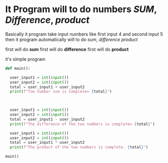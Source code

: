 # It Program will to do numbers *SUM*, *Difference*, *product*

Basically it program take input numbers like first input 4 and second input 5 then it program automatically will to do  *sum*, *difference* *product*

first will do **sum**
first will do **difference**
first will do **product**

it's simple program 

```python
def main():

  user_input1 = int(input())
  user_input2 = int(input())
  total = user_input1 + user_input2
  print(f"Tow number sum is complete= {total}")


  
  user_input1 = int(input())
  user_input2 = int(input())
  total = user_input1 - user_input2
  print(f"The difference of the two numbers is complete= {total}")

  user_input1 = int(input())
  user_input2 = int(input())
  total = user_input1 * user_input2
  print(f"The product of the two numbers is complete. {total}")

main()
```